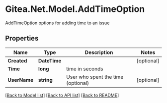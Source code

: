 # Gitea.Net.Model.AddTimeOption
AddTimeOption options for adding time to an issue

## Properties

Name | Type | Description | Notes
------------ | ------------- | ------------- | -------------
**Created** | **DateTime** |  | [optional] 
**Time** | **long** | time in seconds | 
**UserName** | **string** | User who spent the time (optional) | [optional] 

[[Back to Model list]](../README.md#documentation-for-models) [[Back to API list]](../README.md#documentation-for-api-endpoints) [[Back to README]](../README.md)


